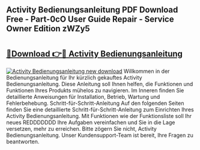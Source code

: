 ## Activity Bedienungsanleitung PDF Download Free - Part-0cO User Guide Repair - Service Owner Edition zWZy5

# <h2><a href="http://df3z84.blite.top/?on=Activity+Bedienungsanleitung">🔗Download 👉🔴 Activity Bedienungsanleitung</a></h2>

[![Activity Bedienungsanleitung new download](https://i.imgur.com/lujVjoI.png)](http://df3z84.blite.top/?on=Activity+Bedienungsanleitung)
Willkommen in der Bedienungsanleitung für Ihr kürzlich gekauftes Activity Bedienungsanleitung. Diese Anleitung soll Ihnen helfen, die Funktionen und Funktionen Ihres Produkts mühelos zu navigieren. Im Inneren finden Sie detaillierte Anweisungen für Installation, Betrieb, Wartung und Fehlerbehebung. Schritt-für-Schritt-Anleitung Auf den folgenden Seiten finden Sie eine detaillierte Schritt-für-Schritt-Anleitung zum Einrichten Ihres Activity Bedienungsanleitung. Mit Funktionen wie der Funktionsliste soll Ihr neues REDDDDDDD Ihre Aufgaben vereinfachen und Sie in die Lage versetzen, mehr zu erreichen. Bitte zögern Sie nicht, Activity Bedienungsanleitung. Unser Kundensupport-Team ist bereit, Ihre Fragen zu beantworten.

